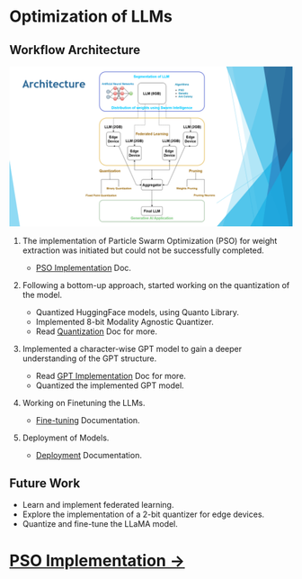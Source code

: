 # Optimization of LLMs


## Workflow Architecture

![workflow](./img/home/00_Architecture.png)

1. The implementation of Particle Swarm Optimization (PSO) for weight extraction was initiated but could not be successfully completed.
    - [PSO Implementation](./pso.md) Doc.

2. Following a bottom-up approach, started working on the quantization of the model.
    - Quantized HuggingFace models, using Quanto Library.
    - Implemented 8-bit Modality Agnostic Quantizer.
    - Read [Quantization](./Quantization.md) Doc for more.

3. Implemented a character-wise GPT model to gain a deeper understanding of the GPT structure.
    - Read [GPT Implementation](./GPT.md) Doc for more.
    - Quantized the implemented GPT model.

4. Working on Finetuning the LLMs.
    - [Fine-tuning](./finetuning.md) Documentation.

5. Deployment of Models.
    - [Deployment](./OnDevice.md) Documentation.
    
## Future Work
- Learn and implement federated learning.
- Explore the implementation of a 2-bit quantizer for edge devices.
- Quantize and fine-tune the LLaMA model.


# [PSO Implementation ->](pso.md)





